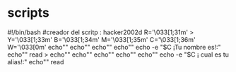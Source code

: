 # scripts
#!/bin/bash #creador del scritp : hacker2002d  R='\033[1;31m'                                      > Y='\033[1;33m' B='\033[1;34m' M='\033[1;35m' C='\033[1;36m' W='\033[0m'  echo"" echo"" echo"" echo""      echo -e  "$C ¡Tu nombre es!:"  echo""                                read                 >   echo"" echo"" echo"" echo"" echo""  echo -e  "$C ¡ cual es tu alias!:"  echo""                             read
